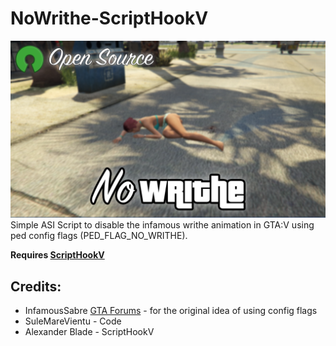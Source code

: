 # NoWrithe-ScriptHookV
![Screenshot](PreviewImage/NoWrithe.png?raw=true)
Simple ASI Script to disable the infamous writhe animation in GTA:V using ped config flags (PED_FLAG_NO_WRITHE). 

**Requires [ScriptHookV](http://www.dev-c.com/gtav/scripthookv/)**

## Credits:
- InfamousSabre [GTA Forums](https://gtaforums.com/topic/827579-ped-config-flags/?do=findComment&comment=1068558213) - for the original idea of using config flags
- SuleMareVientu - Code
- Alexander Blade - ScriptHookV
